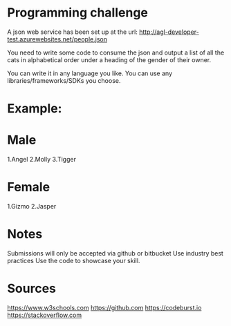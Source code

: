 # Programming challenge

A json web service has been set up at the url: http://agl-developer-test.azurewebsites.net/people.json

You need to write some code to consume the json and output a list of all the cats in alphabetical order under a heading of the gender of their owner.

You can write it in any language you like. You can use any libraries/frameworks/SDKs you choose.

# Example:

# Male
1.Angel 
2.Molly
3.Tigger

# Female
1.Gizmo 
2.Jasper

# Notes
Submissions will only be accepted via github or bitbucket Use industry best practices Use the code to showcase your skill.

# Sources
https://www.w3schools.com
https://github.com
https://codeburst.io
https://stackoverflow.com
